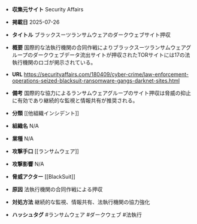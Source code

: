 - **収集元サイト**
Security Affairs

- **掲載日**
2025-07-26

- **タイトル**
ブラックスーツランサムウェアのダークウェブサイト押収

- **概要**
国際的な法執行機関の合同作戦によりブラックスーツランサムウェアグループのダークウェブデータ流出サイトが押収されたTORサイトには17の法執行機関のロゴが掲示されている。

- **URL**
https://securityaffairs.com/180409/cyber-crime/law-enforcement-operations-seized-blacksuit-ransomware-gangs-darknet-sites.html

- **備考**
国際的な協力によるランサムウェアグループのサイト押収は脅威の抑止に有効であり継続的な監視と情報共有が推奨される。

- **分類**
[[他組織インシデント]]

- **組織名**
N/A

- **業種**
N/A

- **攻撃手口**
[[ランサムウェア]]

- **攻撃影響**
N/A

- **脅威アクター**
[[BlackSuit]]

- **原因**
法執行機関の合同作戦による押収

- **対処方法**
継続的な監視、情報共有、法執行機関の協力強化

- **ハッシュタグ**
#ランサムウェア #ダークウェブ #法執行
